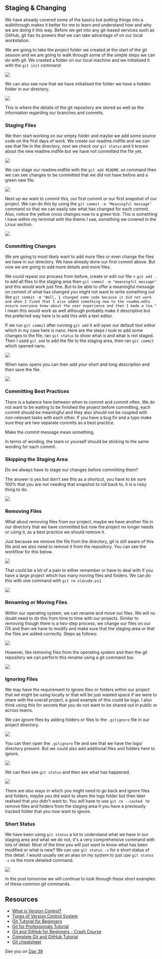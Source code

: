 ## Staging & Changing

We have already covered some of the basics but putting things into a walkthrough makes it better for me to learn and understand how and why we are doing it this way. Before we get into any git-based services such as GitHub, git has its powers that we can take advantage of on our local workstation.

We are going to take the project folder we created at the start of the git session and we are going to walk through some of the simple steps we can do with git. We created a folder on our local machine and we initialised it with the `git init` command

![](Images/Day38_Git1.png)

We can also see now that we have initialised the folder we have a hidden folder in our directory.

![](Images/Day38_Git2.png)

This is where the details of the git repository are stored as well as the information regarding our branches and commits.

### Staging Files

We then start working on our empty folder and maybe we add some source code on the first days of work. We create our readme.mdfile and we can see that file in the directory, next we check our `git status` and it knows about the new readme.mdfile but we have not committed the file yet.

![](Images/Day38_Git3.png)

We can stage our readme.mdfile with the `git add README.md` command then we can see changes to be committed that we did not have before and a green new file.

![](Images/Day38_Git4.png)

Next up we want to commit this, our first commit or our first snapshot of our project. We can do this by using the `git commit -m "Meaningful message"` command so that we can easily see what has changed for each commit. Also, notice the yellow cross changes now to a green tick. This is something I have within my terminal with the theme I use, something we covered in the Linux section.

![](Images/Day38_Git5.png)

### Committing Changes

We are going to most likely want to add more files or even change the files we have in our directory. We have already done our first commit above. But now we are going to add more details and more files.

We could repeat our process from before, create or edit our file > `git add .` to add all files to the staging area then `git commit -m "meaningful message"` and this would work just fine. But to be able to offer a meaningful message on commit of what has changed you might not want to write something out like `git commit -m "Well, I changed some code because it did not work and when I fixed that I also added something new to the readme.mdto ensure everyone knew about the user experience and then I made a tea."` I mean this would work as well although probably make it descriptive but the preferred way here is to add this with a text editor.

If we run `git commit` after running `git add` it will open our default text editor which in my case here is nano. Here are the steps I took to add some changes to the file, ran `git status` to show what is and what is not staged. Then I used `git add` to add the file to the staging area, then ran `git commit` which opened nano.

![](Images/Day38_Git6.png)

When nano opens you can then add your short and long description and then save the file.

![](Images/Day38_Git7.png)

### Committing Best Practices

There is a balance here between when to commit and commit often. We do not want to be waiting to be finished the project before committing, each commit should be meaningful and they also should not be coupled with non-relevant tasks with each other. If you have a bug fix and a typo make sure they are two separate commits as a best practice.

Make the commit message mean something.

In terms of wording, the team or yourself should be sticking to the same wording for each commit.

### Skipping the Staging Area

Do we always have to stage our changes before committing them?

The answer is yes but don't see this as a shortcut, you have to be sure 100% that you are not needing that snapshot to roll back to, it is a risky thing to do.

![](Images/Day38_Git8.png)

### Removing Files

What about removing files from our project, maybe we have another file in our directory that we have committed but now the project no longer needs or using it, as a best practice we should remove it.

Just because we remove the file from the directory, git is still aware of this file and we also need to remove it from the repository. You can see the workflow for this below.

![](Images/Day38_Git9.png)

That could be a bit of a pain to either remember or have to deal with if you have a large project which has many moving files and folders. We can do this with one command with `git rm oldcode.ps1`

![](Images/Day38_Git10.png)

### Renaming or Moving Files

Within our operating system, we can rename and move our files. We will no doubt need to do this from time to time with our projects. Similar to removing though there is a two-step process, we change our files on our OS and then we have to modify and make sure that the staging area or that the files are added correctly. Steps as follows:

![](Images/Day38_Git11.png)

However, like removing files from the operating system and then the git repository we can perform this rename using a git command too.

![](Images/Day38_Git12.png)

### Ignoring Files

We may have the requirement to ignore files or folders within our project that we might be using locally or that will be just wasted space if we were to share with the overall project, a good example of this could be logs. I also think using this for secrets that you do not want to be shared out in public or across teams.

We can ignore files by adding folders or files to the `.gitignore` file in our project directory.

![](Images/Day38_Git13.png)

You can then open the `.gitignore` file and see that we have the logs/ directory present. But we could also add additional files and folders here to ignore.

![](Images/Day38_Git14.png)

We can then see `git status` and then see what has happened.

![](Images/Day38_Git15.png)

There are also ways in which you might need to go back and ignore files and folders, maybe you did want to share the logs folder but then later realised that you didn't want to. You will have to use `git rm --cached ` to remove files and folders from the staging area if you have a previously tracked folder that you now want to ignore.

### Short Status

We have been using `git status` a lot to understand what we have in our staging area and what we do not, it's a very comprehensive command with lots of detail. Most of the time you will just want to know what has been modified or what is new? We can use `git status -s` for a short status of this detail. I would usually set an alias on my system to just use `git status -s` vs the more detailed command.

![](Images/Day38_Git16.png)

In the post tomorrow we will continue to look through these short examples of these common git commands.

## Resources

- [What is Version Control?](https://www.youtube.com/watch?v=Yc8sCSeMhi4)
- [Types of Version Control System](https://www.youtube.com/watch?v=kr62e_n6QuQ)
- [Git Tutorial for Beginners](https://www.youtube.com/watch?v=8JJ101D3knE&t=52s)
- [Git for Professionals Tutorial](https://www.youtube.com/watch?v=Uszj_k0DGsg)
- [Git and GitHub for Beginners - Crash Course](https://www.youtube.com/watch?v=RGOj5yH7evk&t=8s)
- [Complete Git and GitHub Tutorial](https://www.youtube.com/watch?v=apGV9Kg7ics)
- [Git cheatsheet](https://www.atlassian.com/git/tutorials/atlassian-git-cheatsheet)

See you on [Day 39](day39.md)
